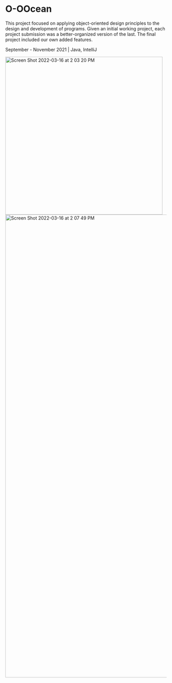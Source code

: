 # O-OOcean

This project focused on applying object-oriented design principles to the design and development of programs. Given an initial working project, each project submission was a better-organized version of the last. The final project included our own added features.

September - November 2021  |  Java, IntelliJ

<img width="491" alt="Screen Shot 2022-03-16 at 2 03 20 PM" src="https://user-images.githubusercontent.com/81598074/158690520-41e37625-ab72-4a57-860f-099e7abc8304.png">

<img width="1440" alt="Screen Shot 2022-03-16 at 2 07 49 PM" src="https://user-images.githubusercontent.com/81598074/158691248-14b43e8f-8f9e-498c-b406-9cca4c77ca32.png">
